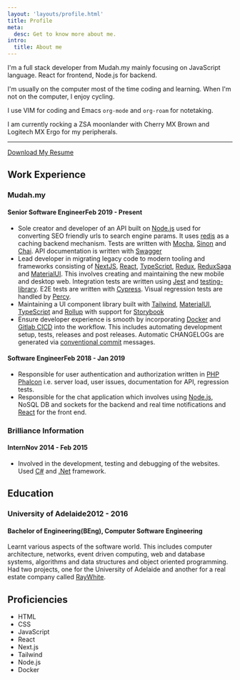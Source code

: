 ```yaml
---
layout: 'layouts/profile.html'
title: Profile
meta:
  desc: Get to know more about me.
intro:
  title: About me
---
```


I'm a full stack developer from Mudah.my mainly focusing on JavaScript language. React for frontend, Node.js for backend.

I'm usually on the computer most of the time coding and learning. When I'm not on the computer, I enjoy cycling.

I use VIM for coding and Emacs `org-mode` and `org-roam` for notetaking.

I am currently rocking a ZSA moonlander with Cherry MX Brown and Logitech MX Ergo for my peripherals.

---

<a class="p-4 shadow-md rounded-md bg-blue-600 !text-white !no-underline" download href="/Kamal Arieff Ahmad Faizel Resume.pdf" rel="noindex">Download My Resume</a>

## Work Experience

### Mudah.my

<h4 class="flex">Senior Software Engineer<span class="ml-auto text-gray-500">Feb 2019 - Present</span></h4>

- Sole creator and developer of an API built on [Node.js](https://nodejs.org/) used for converting SEO friendly urls to search engine params. It uses [redis](https://redis.io/) as a caching backend mechanism. Tests are written with [Mocha](https://mochajs.org/), [Sinon](https://sinonjs.org/) and [Chai](https://www.chaijs.com/). API documentation is written with [Swagger](https://swagger.io/)
- Lead developer in migrating legacy code to modern tooling and frameworks consisting of [NextJS](https://nextjs.org/), [React](https://reactjs.org/), [TypeScript](https://www.typescriptlang.org/), [Redux](https://redux.js.org/), [ReduxSaga](https://redux-saga.js.org/) and [MaterialUI](https://material-ui.com/). This involves creating and maintaining the new mobile and desktop web. Integration tests are written using [Jest](https://jestjs.io/) and [testing-library](testing-library.com). E2E tests are written with [Cypress](https://www.cypress.io/). Visual regression tests are handled by [Percy](https://percy.io/).
- Maintaining a UI component library built with [Tailwind](http://tailwindcss.com/), [MaterialUI](https://material-ui.com/), [TypeScript](https://www.typescriptlang.org/) and [Rollup](https://rollupjs.org/) with support for [Storybook](https://storybook.js.org/)
- Ensure developer experience is smooth by incorporating [Docker](https://www.docker.com/) and [Gitlab CICD](https://docs.gitlab.com/ee/ci/) into the workflow. This includes automating development setup, tests, releases and post releases. Automatic CHANGELOGs are generated via [conventional commit](https://www.conventionalcommits.org) messages.

<h4 class="flex">Software Engineer<span class="ml-auto text-gray-500">Feb 2018 - Jan 2019</span></h4>

- Responsible for user authentication and authorization written in [PHP](https://www.php.net/) [Phalcon](https://phalcon.io/en-us) i.e. server load, user issues, documentation for API, regression tests.
- Responsible for the chat application which involves using [Node.js](https://nodejs.org/), NoSQL DB and sockets for the backend and real time notifications and [React](https://reactjs.org/) for the front end.

### Brilliance Information

<h4 class="flex">Intern<span class="ml-auto text-gray-500">Nov 2014 - Feb 2015</span></h4>

- Involved in the development, testing and debugging of the websites. Used [C#](https://docs.microsoft.com/en-us/dotnet/csharp/) and [.Net](https://dotnet.microsoft.com/) framework.

## Education

<h3 class="flex">University of Adelaide<span class="ml-auto text-gray-500">2012 - 2016</span></h3>

#### Bachelor of Engineering(BEng), Computer Software Engineering

Learnt various aspects of the software world. This includes computer architecture, networks, event driven computing, web and database systems, algorithms and data structures and object oriented programming. Had two projects, one for the University of Adelaide and another for a real estate company called [RayWhite](https://www.raywhite.com/).

## Proficiencies

- HTML
- CSS
- JavaScript
- React
- Next.js
- Tailwind
- Node.js
- Docker
